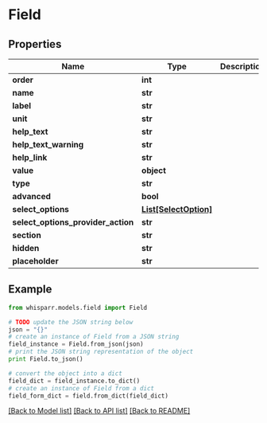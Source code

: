 # Field


## Properties
Name | Type | Description | Notes
------------ | ------------- | ------------- | -------------
**order** | **int** |  | [optional] 
**name** | **str** |  | [optional] 
**label** | **str** |  | [optional] 
**unit** | **str** |  | [optional] 
**help_text** | **str** |  | [optional] 
**help_text_warning** | **str** |  | [optional] 
**help_link** | **str** |  | [optional] 
**value** | **object** |  | [optional] 
**type** | **str** |  | [optional] 
**advanced** | **bool** |  | [optional] 
**select_options** | [**List[SelectOption]**](SelectOption.md) |  | [optional] 
**select_options_provider_action** | **str** |  | [optional] 
**section** | **str** |  | [optional] 
**hidden** | **str** |  | [optional] 
**placeholder** | **str** |  | [optional] 

## Example

```python
from whisparr.models.field import Field

# TODO update the JSON string below
json = "{}"
# create an instance of Field from a JSON string
field_instance = Field.from_json(json)
# print the JSON string representation of the object
print Field.to_json()

# convert the object into a dict
field_dict = field_instance.to_dict()
# create an instance of Field from a dict
field_form_dict = field.from_dict(field_dict)
```
[[Back to Model list]](../README.md#documentation-for-models) [[Back to API list]](../README.md#documentation-for-api-endpoints) [[Back to README]](../README.md)


